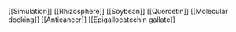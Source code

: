 [[Simulation]]
[[Rhizosphere]]
[[Soybean]]
[[Quercetin]]
[[Molecular docking]]
[[Anticancer]]
[[Epigallocatechin gallate]]
